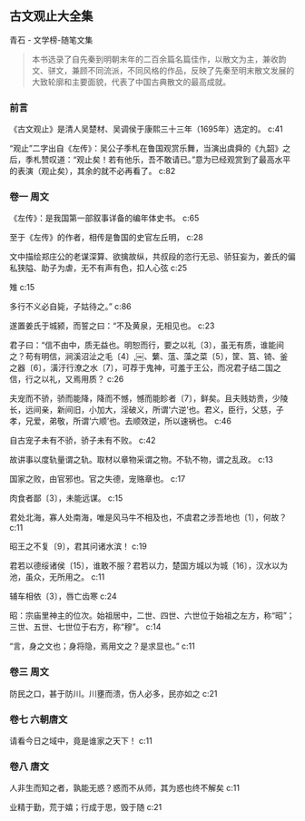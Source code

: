 ## 古文观止大全集

青石  -  文学榜-随笔文集

> 本书选录了自先秦到明朝末年的二百余篇名篇佳作，以散文为主，兼收韵文、骈文，兼顾不同流派，不同风格的作品，反映了先秦至明末散文发展的大致轮廓和主要面貌，代表了中国古典散文的最高成就。

### 前言

《古文观止》是清人吴楚材、吴调侯于康熙三十三年（1695年）选定的。 c:41

“观止”二字出自《左传》：吴公子季札在鲁国观赏乐舞，当演出虞舜的《九韶》之后，季札赞叹道：“观止矣！若有他乐，吾不敢请已。”意为已经观赏到了最高水平的表演（观止矣），其余的就不必再看了。 c:82

### 卷一 周文

《左传》：是我国第一部叙事详备的编年体史书。 c:65

至于《左传》的作者，相传是鲁国的史官左丘明， c:28

文中描绘郑庄公的老谋深算、欲擒故纵，共叔段的恣行无忌、骄狂妄为，姜氏的偏私狭隘、助子为虐，无不有声有色，扣人心弦 c:25

雉 c:15

多行不义必自毙，子姑待之。” c:86

遂置姜氏于城颍，而誓之曰：“不及黄泉，无相见也。 c:23

君子曰：“信不由中，质无益也。明恕而行，要之以礼〔3〕，虽无有质，谁能间之？苟有明信，涧溪沼沚之毛〔4〕,￼、蘩、蕰、藻之菜〔5〕，筐、筥、锜、釜之器〔6〕，潢汙行潦之水〔7〕，可荐于鬼神，可羞于王公，而况君子结二国之信，行之以礼，又焉用质？ c:26

夫宠而不骄，骄而能降，降而不憾，憾而能眕者〔7〕，鲜矣。且夫贱妨贵，少陵长，远间亲，新间旧，小加大，淫破义，所谓‘六逆’也。君义，臣行，父慈，子孝，兄爱，弟敬，所谓‘六顺’也。去顺效逆，所以速祸也。 c:46

自古宠子未有不骄，骄子未有不败。 c:42

故讲事以度轨量谓之轨。取材以章物采谓之物。不轨不物，谓之乱政。 c:13

国家之败，由官邪也。官之失德，宠赂章也。 c:17

肉食者鄙〔3〕，未能远谋。 c:15

君处北海，寡人处南海，唯是风马牛不相及也，不虞君之涉吾地也〔1〕，何故？ c:11

昭王之不复〔9〕，君其问诸水滨！ c:19

君若以德绥诸侯〔15〕，谁敢不服？君若以力，楚国方城以为城〔16〕，汉水以为池，虽众，无所用之。 c:11

辅车相依〔3〕，唇亡齿寒 c:24

昭：宗庙里神主的位次。始祖居中，二世、四世、六世位于始祖之左方，称“昭”；三世、五世、七世位于右方，称“穆”。 c:14

“言，身之文也；身将隐，焉用文之？是求显也。” c:11

### 卷三 周文

防民之口，甚于防川。川壅而溃，伤人必多，民亦如之 c:21

### 卷七 六朝唐文

请看今日之域中，竟是谁家之天下！ c:11

### 卷八 唐文

人非生而知之者，孰能无惑？惑而不从师，其为惑也终不解矣 c:11

业精于勤，荒于嬉；行成于思，毁于随 c:21
